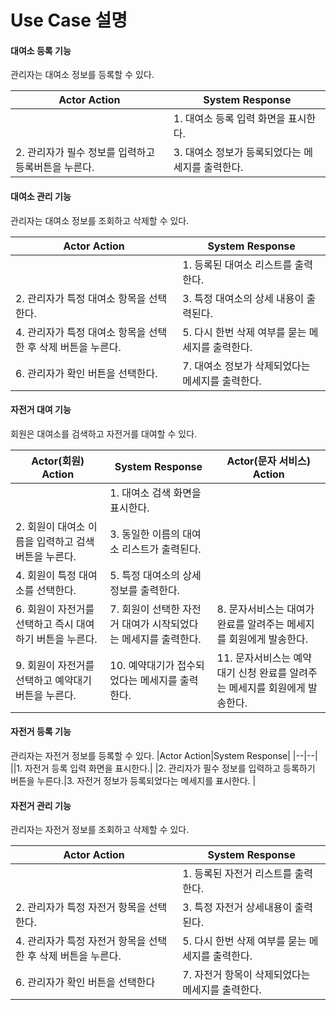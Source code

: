 # Use Case 설명

#### 대여소 등록 기능
관리자는 대여소 정보를 등록할 수 있다. 

|Actor Action|System Response|
|--|--|
||1. 대여소 등록 입력 화면을 표시한다.|
|2. 관리자가 필수 정보를 입력하고 등록버튼을 누른다.|3. 대여소 정보가 등록되었다는 메세지를 출력한다. |

#### 대여소 관리 기능
관리자는 대여소 정보를 조회하고 삭제할 수 있다. 

|Actor Action|System Response|
|--|--|
||1. 등록된 대여소 리스트를 출력한다.|
|2. 관리자가 특정 대여소 항목을 선택한다.|3. 특정 대여소의 상세 내용이 출력된다. |
|4. 관리자가 특정 대여소 항목을 선택한 후 삭제 버튼을 누른다.|5. 다시 한번 삭제 여부를 묻는 메세지를 출력한다. |
|6. 관리자가 확인 버튼을 선택한다.|7. 대여소 정보가 삭제되었다는 메세지를 출력한다. |

#### 자전거 대여 기능
회원은 대여소를 검색하고 자전거를 대여할 수 있다. 

|Actor(회원) Action|System Response|Actor(문자 서비스) Action|
|--|--|--|
||1. 대여소 검색 화면을 표시한다.||
|2. 회원이 대여소 이름을 입력하고 검색 버튼을 누른다.|3. 동일한 이름의 대여소 리스트가 출력된다.||
|4. 회원이 특정 대여소를 선택한다.|5. 특정 대여소의 상세정보를 출력한다.||
|6. 회원이 자전거를 선택하고 즉시 대여하기 버튼을 누른다.|7. 회원이 선택한 자전거 대여가 시작되었다는 메세지를 출력한다.|8. 문자서비스는 대여가 완료를 알려주는 메세지를 회원에게 발송한다.|
|9. 회원이 자전거를 선택하고 예약대기 버튼을 누른다.|10. 예약대기가 접수되었다는 메세지를 출력한다.|11. 문자서비스는 예약 대기 신청 완료를 알려주는 메세지를 회원에게 발송한다.|

#### 자전거 등록 기능
관리자는 자전거 정보를 등록할 수 있다. 
|Actor Action|System Response|
|--|--|
||1. 자전거 등록 입력 화면을 표시한다.|
|2. 관리자가 필수 정보를 입력하고 등록하기 버튼을 누른다.|3. 자전거 정보가 등록되었다는 메세지를 표시한다. |

#### 자전거 관리 기능
관리자는 자전거 정보를 조회하고 삭제할 수 있다. 

|Actor Action|System Response|
|--|--|
||1. 등록된 자전거 리스트를 출력한다.|
|2. 관리자가 특정 자전거 항목을 선택한다.|3. 특정 자전거 상세내용이 출력된다. |
|4. 관리자가 특정 자전거 항목을 선택한 후 삭제 버튼을 누른다.|5. 다시 한번 삭제 여부를 묻는 메세지를 출력한다. |
|6. 관리자가 확인 버튼을 선택한다|7. 자전거 항목이 삭제되었다는 메세지를 출력한다. |